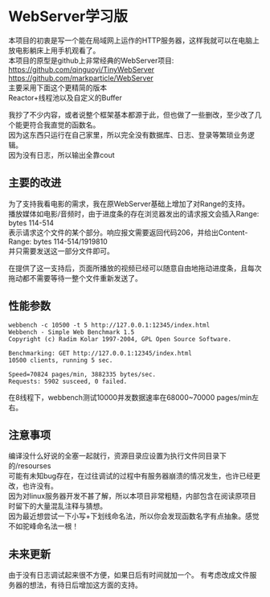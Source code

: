 # WebServer学习版

本项目的初衷是写一个能在局域网上运作的HTTP服务器，这样我就可以在电脑上放电影躺床上用手机观看了。  
本项目的原型是github上非常经典的WebServer项目:   
https://github.com/qinguoyi/TinyWebServer  
https://github.com/markparticle/WebServer  
主要采用下面这个更精简的版本  
Reactor+线程池以及自定义的Buffer  


我抄了不少内容，或者说整个框架基本都源于此，但也做了一些删改，至少改了几个能更符合我直觉的函数名。  
因为这东西只运行在自己家里，所以完全没有数据库、日志、登录等繁琐业务逻辑。  
因为没有日志，所以输出全靠cout  

## 主要的改进

为了支持我看电影的需求，我在原WebServer基础上增加了对Range的支持。  
播放媒体如电影/音频时，由于进度条的存在浏览器发出的请求报文会插入Range: bytes 114-514  
表示请求这个文件的某个部分。响应报文需要返回代码206，并给出Content-Range: bytes 114-514/1919810  
并只需要发送这一部分文件即可。  

在提供了这一支持后，页面所播放的视频已经可以随意自由地拖动进度条，且每次拖动都不需要等待一整个文件重新发送了。  

## 性能参数

```
webbench -c 10500 -t 5 http://127.0.0.1:12345/index.html
Webbench - Simple Web Benchmark 1.5
Copyright (c) Radim Kolar 1997-2004, GPL Open Source Software.

Benchmarking: GET http://127.0.0.1:12345/index.html
10500 clients, running 5 sec.

Speed=70824 pages/min, 3882335 bytes/sec.
Requests: 5902 susceed, 0 failed.
```

在8线程下，webbench测试10000并发数据速率在68000~70000 pages/min左右。

## 注意事项

编译没什么好说的全塞一起就行，资源目录应设置为执行文件同目录下的/resourses  
可能有未知bug存在，在过往调试的过程中有服务器崩溃的情况发生，也许已经更改，也许没有。  
因为对linux服务器开发不甚了解，所以本项目非常粗糙，内部包含在阅读原项目时留下的大量混乱注释与猜想。  
因为最近想尝试一下小写+下划线命名法，所以你会发现函数名字有点抽象。感觉不如驼峰命名法一根！

## 未来更新

由于没有日志调试起来很不方便，如果日后有时间就加一个。
有考虑改成文件服务器的想法，有待日后增加这方面的支持。
